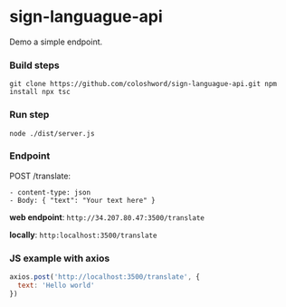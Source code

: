 # sign-languague-api

Demo a simple endpoint. 

### Build steps 
`git clone https://github.com/coloshword/sign-languague-api.git
npm install
npx tsc`

### Run step
`node ./dist/server.js`

### Endpoint 

POST /translate: 
```
- content-type: json
- Body: { "text": "Your text here" }
```

**web endpoint**: `http://34.207.80.47:3500/translate`

**locally**: `http:localhost:3500/translate`

### JS example with axios
```javascript
axios.post('http://localhost:3500/translate', {
  text: 'Hello world'
})
```



